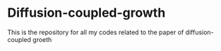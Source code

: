 # Diffusion-coupled-growth
This is the repository for all my codes related to the paper of diffusion-coupled groeth
